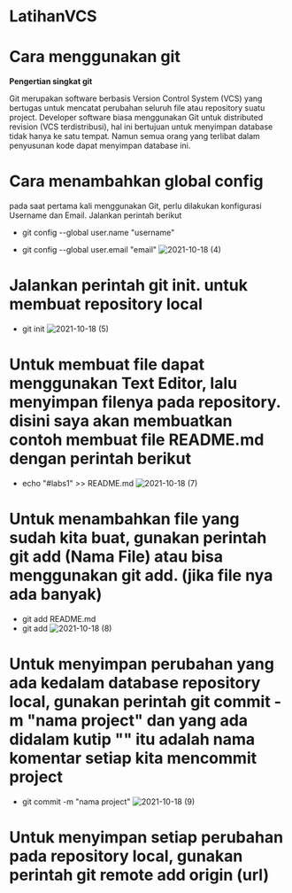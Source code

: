 # LatihanVCS
# Cara menggunakan git
**Pengertian singkat git**

Git merupakan software berbasis Version Control System (VCS) yang bertugas untuk mencatat perubahan seluruh file atau repository suatu project. Developer software biasa menggunakan Git untuk distributed revision (VCS terdistribusi), hal ini bertujuan untuk menyimpan database tidak hanya ke satu tempat. Namun semua orang yang terlibat dalam penyusunan kode dapat menyimpan database ini.
# Cara menambahkan global config

pada saat pertama kali menggunakan Git, perlu dilakukan konfigurasi Username dan Email. Jalankan perintah berikut
- git config --global user.name "username"

- git config --global user.email "email"
![2021-10-18 (4)](https://user-images.githubusercontent.com/92381092/137740949-491f4e1c-5bf9-4e3a-8a21-a54ec4a26798.png)
# Jalankan perintah git init. untuk membuat repository local

- git init
![2021-10-18 (5)](https://user-images.githubusercontent.com/92381092/137742132-63e1f133-64ef-4bc9-a68e-6e9bf7b10bc3.png)

# Untuk membuat file dapat menggunakan Text Editor, lalu menyimpan filenya pada repository. disini saya akan membuatkan contoh membuat file README.md dengan perintah berikut

- echo "#labs1" >> README.md
![2021-10-18 (7)](https://user-images.githubusercontent.com/92381092/137746591-0b8c2058-b815-4666-9d74-ac6d47a9099e.png)
# Untuk menambahkan file yang sudah kita buat, gunakan perintah git add (Nama File) atau bisa menggunakan git add. (jika file nya ada banyak)

- git add README.md
- git add
![2021-10-18 (8)](https://user-images.githubusercontent.com/92381092/137747751-a55a4f42-a3ee-4ae1-a488-7f9d6163d63d.png)
# Untuk menyimpan perubahan yang ada kedalam database repository local, gunakan perintah git commit -m "nama project" dan yang ada didalam kutip "" itu adalah nama komentar setiap kita mencommit project

- git commit -m "nama project"
![2021-10-18 (9)](https://user-images.githubusercontent.com/92381092/137748801-1552f3c9-87b4-4ddc-a32e-dc40a14e88ad.png)
# Untuk menyimpan setiap perubahan pada repository local, gunakan perintah git remote add origin (url)








